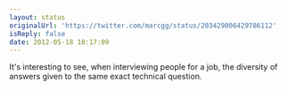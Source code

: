 ```yaml
---
layout: status
originalUrl: 'https://twitter.com/marcgg/status/203429006429786112'
isReply: false
date: 2012-05-18 10:17:09
---
```


It's interesting to see, when interviewing people for a job, the diversity of answers given to the same exact technical question.
